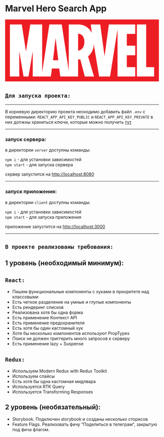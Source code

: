 # Marvel Hero Search App

<img src="./client/src/components/Header/img/marvelLogo.png">

## `Для запуска проекта:`
---
В корневую директорию проекта неоходимо добавить файл `.env` с переменными: 
`REACT_APP_API_KEY_PUBLIC` и `REACT_APP_API_KEY_PRIVATE`
в них должны храниться ключи, которые можно получить [тут](https://developer.marvel.com/account)

---
### запуск сервера:
в директории `server` доступны команды:</br>

`npm i` - для установки зависимостей </br>
`npm start` - для запуска сервера

сервер запустится на [http://localhost:8080](http://localhost:8080)

---
### запуск приложения:

в директории `client` доступны команды:</br>

`npm i` - для установки зависимостей </br>
`npm start` - для запуска приложения

приложение запустится на [http://localhost:3000](http://localhost:3000)

---

## `В проекте реализованы требования:`

## 1 уровень (необходимый минимум):

## `React:`

* Пишем функциональные компоненты c хуками в приоритете над классовыми
* Есть четкое разделение на умные и глупые компоненты 
* Есть рендеринг списков 
* Реализована хотя бы одна форма 
* Есть применение Контекст API 
* Есть применение предохранителя 
* Есть хотя бы один кастомный хук 
* Хотя бы несколько компонентов используют PropTypes 
* Поиск не должен триггерить много запросов к серверу 
* Есть применение lazy + Suspense

## `Redux:`
* Используем Modern Redux with Redux Toolkit
* Используем слайсы 
* Есть хотя бы одна кастомная мидлвара 
* Используется RTK Query 
* Используется Transforming Responses

## 2 уровень (необязательный):

* Storybook. Подключен storybook и созданы несколько сторисов
* Feature Flags. Реализовать фичу “Поделиться в телеграм”, закрытую под фича флагом. 